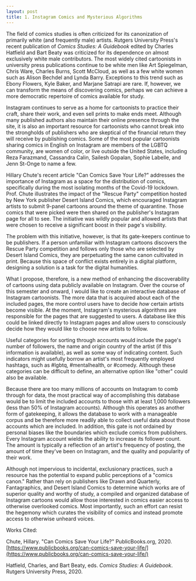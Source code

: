 ```yaml
---
layout: post
title: 1. Instagram Comics and Mysterious Algorithms
---
```


The field of comics studies is often criticized for its canonization of primarily white (and frequently male) artists. Rutgers University Press's recent publication of *Comics Studies: A Guidebook* edited by Charles Hatfield and Bart Beaty was criticized for its dependence on almost exclusively white male contributors. The most widely cited cartoonists in university press publications continue to be white men like Art Spiegelman, Chris Ware, Charles Burns, Scott McCloud, as well as a few white women such as Alison Bechdel and Lynda Barry. Exceptions to this trend such as Ebony Flowers, Kyle Baker, and Marjane Satrapi are rare. If, however, we can transform the means of discovering comics, perhaps we can achieve a more democratic repertoire of comics available for study. 

Instagram continues to serve as a home for cartoonists to practice their craft, share their work, and even sell prints to make ends meet. Although many published authors also maintain their online presence through the site, it is also an important resource for cartoonists who cannot break into the strongholds of publishers who are skeptical of the financial return they will receive by publishing comics. Some of the most popular cartoonists sharing comics in English on Instagram are members of the LGBTQ community, are women of color, or live outside the United States, including Reza Farazmand, Cassandra Calin, Sailesh Gopalan, Sophie Labelle, and Jenn St-Onge to name a few.

Hillary Chute's recent article "Can Comics Save Your Life?" addresses the importance of Instagram as a space for the distribution of comics, specifically during the most isolating months of the Covid-19 lockdown. Prof. Chute illustrates the impact of the "Rescue Party" competition hosted by New York publisher Desert Island Comics, which encouraged Instagram artists to submit 9-panel cartoons around the theme of quarantine. Those comics that were picked were then shared on the publisher's Instagram page for all to see. The initiative was wildly popular and allowed artists that were chosen to receive a significant boost in their page's visibility. 

The problem with this initiative, however, is that its gate-keepers continue to be publishers. If a person unfamiliar with Instagram cartoons discovers the Rescue Party competition and follows only those who are selected by Desert Island Comics, they are perpetuating the same canon cultivated in print. Because this space of conflict exists entirely in a digital platform, designing a solution is a task for the digital humanities.

What I propose, therefore, is a new method of enhancing the discoverability of cartoons using data publicly available on Instagram. Over the course of this semester and onward, I would like to create an interactive database of Instagram cartoonists. The more data that is acquired about each of the included pages, the more control users have to decide *how* certain artists become visible. At the moment, Instagram's mysterious algorithms are responsible for the pages that are suggested to users. A database like this could be linked directly to Instagram pages and allow users to consciously decide how they would like to choose new artists to follow.

Useful categories for sorting through accounts would include the page's number of followers, the name and origin country of the artist (if this information is available), as well as some way of indicating content. Such indicators might usefully borrow an artist's most frequently employed hashtags, such as #lgbtq, #mentalhealth, or #comedy. Although these categories can be difficult to define, an alternative option like "other" could also be available.

Because there are too many millions of accounts on Instagram to comb through for data, the most practical way of accomplishing this database would be to limit the included accounts to those with at least 1,000 followers (less than 50% of Instagram accounts). Although this operates as another form of gatekeeping, it allows the database to work with a manageable corpus and be therefore more readily able to collect useful data about those accounts which are included. In addition, this gate is not ordained by personal biases like the boundaries which exclude comics from publishers. Every Instagram account wields the ability to increase its follower count. The amount is typically a reflection of an artist's frequency of posting, the amount of time they've been on Instagram, and the quality and popularity of their work. 

Although not impervious to incidental, exclusionary practices, such a resource has the potential to expand public perceptions of a "comics canon." Rather than rely on publishers like Drawn and Quarterly, Fantagraphics, and Desert Island Comics to determine which works are of superior quality and worthy of study, a compiled and organized database of Instagram cartoons would allow those interested in comics easier access to otherwise overlooked comics. Most importantly, such an effort can resist the hegemony which curates the visibility of comics and instead promote access to otherwise unheard voices.

Works Cited:

Chute, Hillary. "Can Comics Save Your Life?" PublicBooks.org, 2020. [https://www.publicbooks.org/can-comics-save-your-life/](https://www.publicbooks.org/can-comics-save-your-life/)

Hatfield, Charles, and Bart Beaty, eds. *Comics Studies: A Guidebook*. Rutgers University Press, 2020.